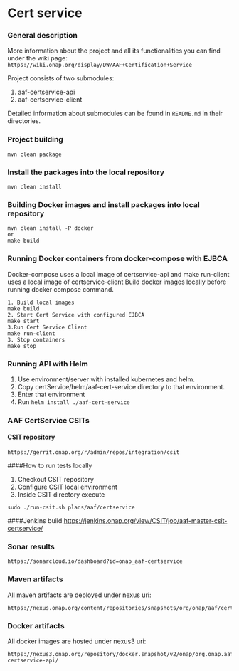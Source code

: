 # Cert service

### General description

More information about the project and all its functionalities you can find under the wiki page: 
    ```
    https://wiki.onap.org/display/DW/AAF+Certification+Service
    ``` 
  
Project consists of two submodules:
1. aaf-certservice-api
2. aaf-certservice-client

Detailed information about submodules can be found in ```README.md``` in their directories.

### Project building
```
mvn clean package
```

### Install the packages into the local repository
```
mvn clean install
```     
    
### Building Docker images and install packages into local repository
```
mvn clean install -P docker
or
make build
```   

### Running Docker containers from docker-compose with EJBCA
Docker-compose uses a local image of certservice-api and make run-client uses a local image of certservice-client
Build docker images locally before running docker compose command.
```
1. Build local images
make build
2. Start Cert Service with configured EJBCA
make start
3.Run Cert Service Client
make run-client
3. Stop containers
make stop
```
    
### Running API with Helm
1. Use environment/server with installed kubernetes and helm.
2. Copy certService/helm/aaf-cert-service directory to that environment.
3. Enter that environment 
4. Run ```helm install ./aaf-cert-service```


### AAF CertService CSITs
#### CSIT repository
```
https://gerrit.onap.org/r/admin/repos/integration/csit
```

####How to run tests locally
1. Checkout CSIT repository
2. Configure CSIT local environment
3. Inside CSIT directory execute
```
sudo ./run-csit.sh plans/aaf/certservice
```

####Jenkins build
https://jenkins.onap.org/view/CSIT/job/aaf-master-csit-certservice/

### Sonar results
```     
https://sonarcloud.io/dashboard?id=onap_aaf-certservice
```
    
### Maven artifacts
All maven artifacts are deployed under nexus uri:
```
https://nexus.onap.org/content/repositories/snapshots/org/onap/aaf/certservice/
```
        
### Docker artifacts
All docker images are hosted under nexus3 uri:
```
https://nexus3.onap.org/repository/docker.snapshot/v2/onap/org.onap.aaf.certservice.aaf-certservice-api/
```